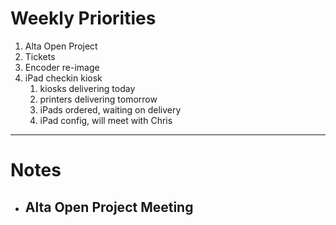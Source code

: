 # Weekly Priorities
1. Alta Open Project
2. Tickets
3. Encoder re-image
4. iPad checkin kiosk
    1. kiosks delivering today
    2. printers delivering tomorrow
    3. iPads ordered, waiting on delivery
    4. iPad config, will meet with Chris
---
# Notes
- Alta Open Project Meeting
	- 
